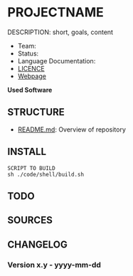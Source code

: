 PROJECTNAME
==============================

DESCRIPTION: short, goals, content

- Team: 
- Status: 
- Language Documentation: 
- [LICENCE](URL)
- [Webpage](URL) 

**Used Software**

## STRUCTURE
- [README.md](README.md): Overview of repository

## INSTALL
 
```shell
SCRIPT TO BUILD
sh ./code/shell/build.sh
```

## TODO


## SOURCES


## CHANGELOG
### Version x.y - yyyy-mm-dd

